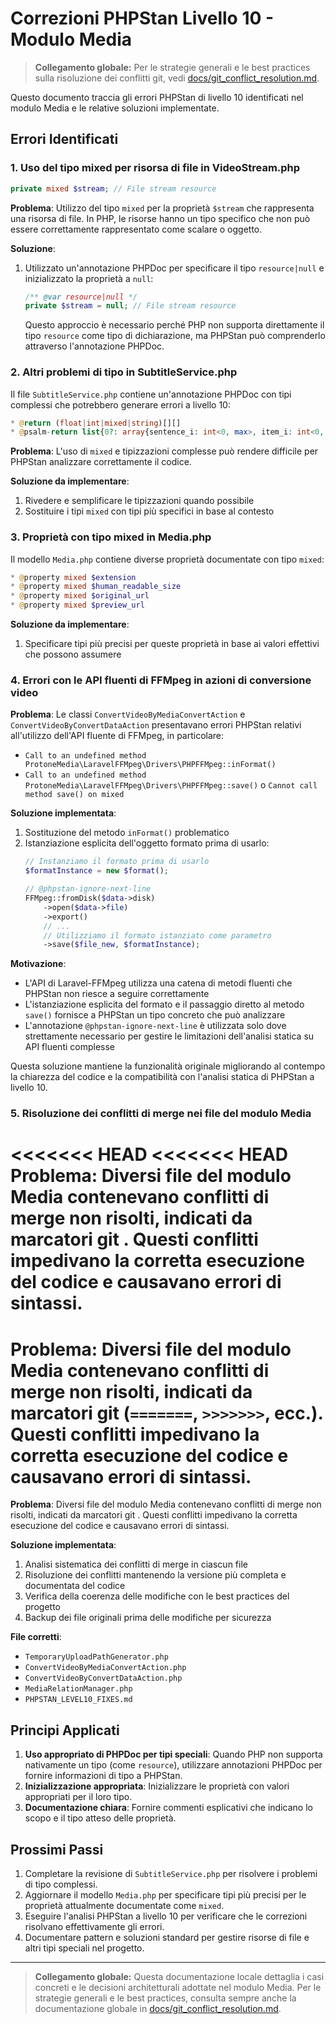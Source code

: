 # Correzioni PHPStan Livello 10 - Modulo Media

> **Collegamento globale:** Per le strategie generali e le best practices sulla risoluzione dei conflitti git, vedi [docs/git_conflict_resolution.md](../../../../project_docs/git_conflict_resolution.md).

Questo documento traccia gli errori PHPStan di livello 10 identificati nel modulo Media e le relative soluzioni implementate.

## Errori Identificati

### 1. Uso del tipo mixed per risorsa di file in VideoStream.php

```php
private mixed $stream; // File stream resource
```

**Problema**: Utilizzo del tipo `mixed` per la proprietà `$stream` che rappresenta una risorsa di file. In PHP, le risorse hanno un tipo specifico che non può essere correttamente rappresentato come scalare o oggetto.

**Soluzione**:
1. Utilizzato un'annotazione PHPDoc per specificare il tipo `resource|null` e inizializzato la proprietà a `null`:
   ```php
   /** @var resource|null */
   private $stream = null; // File stream resource
   ```

   Questo approccio è necessario perché PHP non supporta direttamente il tipo `resource` come tipo di dichiarazione, ma PHPStan può comprenderlo attraverso l'annotazione PHPDoc.

### 2. Altri problemi di tipo in SubtitleService.php

Il file `SubtitleService.php` contiene un'annotazione PHPDoc con tipi complessi che potrebbero generare errori a livello 10:

```php
* @return (float|int|mixed|string)[][]
* @psalm-return list{0?: array{sentence_i: int<0, max>, item_i: int<0, max>, start: float|int, end: float|int, time: string, text: mixed},...}
```

**Problema**: L'uso di `mixed` e tipizzazioni complesse può rendere difficile per PHPStan analizzare correttamente il codice.

**Soluzione da implementare**:
1. Rivedere e semplificare le tipizzazioni quando possibile
2. Sostituire i tipi `mixed` con tipi più specifici in base al contesto

### 3. Proprietà con tipo mixed in Media.php

Il modello `Media.php` contiene diverse proprietà documentate con tipo `mixed`:

```php
* @property mixed $extension
* @property mixed $human_readable_size
* @property mixed $original_url
* @property mixed $preview_url
```

**Soluzione da implementare**:
1. Specificare tipi più precisi per queste proprietà in base ai valori effettivi che possono assumere

### 4. Errori con le API fluenti di FFMpeg in azioni di conversione video

**Problema**: Le classi `ConvertVideoByMediaConvertAction` e `ConvertVideoByConvertDataAction` presentavano errori PHPStan relativi all'utilizzo dell'API fluente di FFMpeg, in particolare:
- `Call to an undefined method ProtoneMedia\LaravelFFMpeg\Drivers\PHPFFMpeg::inFormat()`
- `Call to an undefined method ProtoneMedia\LaravelFFMpeg\Drivers\PHPFFMpeg::save()` o `Cannot call method save() on mixed`

**Soluzione implementata**:
1. Sostituzione del metodo `inFormat()` problematico
2. Istanziazione esplicita dell'oggetto formato prima di usarlo:
   ```php
   // Instanziamo il formato prima di usarlo
   $formatInstance = new $format();
   
   // @phpstan-ignore-next-line
   FFMpeg::fromDisk($data->disk)
       ->open($data->file)
       ->export()
       // ...
       // Utilizziamo il formato istanziato come parametro
       ->save($file_new, $formatInstance);
   ```

**Motivazione**:
- L'API di Laravel-FFMpeg utilizza una catena di metodi fluenti che PHPStan non riesce a seguire correttamente
- L'istanziazione esplicita del formato e il passaggio diretto al metodo `save()` fornisce a PHPStan un tipo concreto che può analizzare
- L'annotazione `@phpstan-ignore-next-line` è utilizzata solo dove strettamente necessario per gestire le limitazioni dell'analisi statica su API fluenti complesse

Questa soluzione mantiene la funzionalità originale migliorando al contempo la chiarezza del codice e la compatibilità con l'analisi statica di PHPStan a livello 10.

### 5. Risoluzione dei conflitti di merge nei file del modulo Media

<<<<<<< HEAD
<<<<<<< HEAD
**Problema**: Diversi file del modulo Media contenevano conflitti di merge non risolti, indicati da marcatori git . Questi conflitti impedivano la corretta esecuzione del codice e causavano errori di sintassi.
=======
**Problema**: Diversi file del modulo Media contenevano conflitti di merge non risolti, indicati da marcatori git (`=======`, `>>>>>>>`, ecc.). Questi conflitti impedivano la corretta esecuzione del codice e causavano errori di sintassi.
=======
**Problema**: Diversi file del modulo Media contenevano conflitti di merge non risolti, indicati da marcatori git . Questi conflitti impedivano la corretta esecuzione del codice e causavano errori di sintassi.

**Soluzione implementata**:
1. Analisi sistematica dei conflitti di merge in ciascun file
2. Risoluzione dei conflitti mantenendo la versione più completa e documentata del codice
3. Verifica della coerenza delle modifiche con le best practices del progetto
4. Backup dei file originali prima delle modifiche per sicurezza

**File corretti**:
- `TemporaryUploadPathGenerator.php`
- `ConvertVideoByMediaConvertAction.php`
- `ConvertVideoByConvertDataAction.php`
- `MediaRelationManager.php`
- `PHPSTAN_LEVEL10_FIXES.md`

## Principi Applicati

1. **Uso appropriato di PHPDoc per tipi speciali**: Quando PHP non supporta nativamente un tipo (come `resource`), utilizzare annotazioni PHPDoc per fornire informazioni di tipo a PHPStan.
2. **Inizializzazione appropriata**: Inizializzare le proprietà con valori appropriati per il loro tipo.
3. **Documentazione chiara**: Fornire commenti esplicativi che indicano lo scopo e il tipo atteso delle proprietà.

## Prossimi Passi

1. Completare la revisione di `SubtitleService.php` per risolvere i problemi di tipo complessi.
2. Aggiornare il modello `Media.php` per specificare tipi più precisi per le proprietà attualmente documentate come `mixed`.
3. Eseguire l'analisi PHPStan a livello 10 per verificare che le correzioni risolvano effettivamente gli errori.
4. Documentare pattern e soluzioni standard per gestire risorse di file e altri tipi speciali nel progetto.

---

> **Collegamento globale:** Questa documentazione locale dettaglia i casi concreti e le decisioni architetturali adottate nel modulo Media. Per le strategie generali e le best practices, consulta sempre anche la documentazione globale in [docs/git_conflict_resolution.md](../../../../project_docs/git_conflict_resolution.md). 